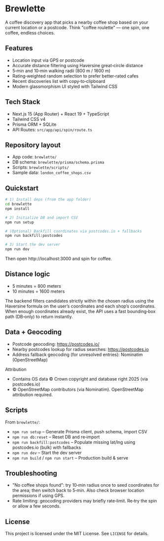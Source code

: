 # Brewlette

A coffee discovery app that picks a nearby coffee shop based on your current location or a postcode. Think "coffee roulette" — one spin, one coffee, endless choices.

## Features
- Location input via GPS or postcode
- Accurate distance filtering using Haversine great‑circle distance
- 5‑min and 10‑min walking radii (800 m / 1600 m)
- Rating‑weighted random selection to prefer better‑rated cafes
- Recent discoveries list with copy‑to‑clipboard
- Modern glassmorphism UI styled with Tailwind CSS

## Tech Stack
- Next.js 15 (App Router) + React 19 + TypeScript
- Tailwind CSS v4
- Prisma ORM + SQLite
- API Routes: `src/app/api/spin/route.ts`

## Repository layout
- App code: `brewlette/`
- DB schema: `brewlette/prisma/schema.prisma`
- Scripts: `brewlette/scripts/`
- Sample data: `london_coffee_shops.csv`

## Quickstart
```bash
# 1) Install deps (from the app folder)
cd brewlette
npm install

# 2) Initialize DB and import CSV
npm run setup

# (Optional) Backfill coordinates via postcodes.io + fallbacks
npm run backfill:postcodes

# 3) Start the dev server
npm run dev
```

Then open http://localhost:3000 and spin for coffee.

## Distance logic
- 5 minutes = 800 meters
- 10 minutes = 1600 meters

The backend filters candidates strictly within the chosen radius using the Haversine formula on the user’s coordinates and each shop’s coordinates. When enough coordinates already exist, the API uses a fast bounding‑box path (DB‑only) to return instantly.

## Data + Geocoding
- Postcode geocoding: https://postcodes.io/
- Nearby postcodes lookup for radius searches: https://postcodes.io
- Address fallback geocoding (for unresolved entries): Nominatim (OpenStreetMap)

Attribution
- Contains OS data © Crown copyright and database right 2025 (via postcodes.io)
- © OpenStreetMap contributors (via Nominatim). OpenStreetMap attribution required.

## Scripts
From `brewlette/`:
- `npm run setup` – Generate Prisma client, push schema, import CSV
- `npm run db:reset` – Reset DB and re‑import
- `npm run backfill:postcodes` – Populate missing lat/lng using postcodes.io (bulk) with fallbacks
- `npm run dev` – Start the dev server
- `npm run build` / `npm run start` – Production build & serve

## Troubleshooting
- "No coffee shops found": try 10‑min radius once to seed coordinates for the area; then switch back to 5‑min. Also check browser location permissions if using GPS.
- Rate limiting: geocoding providers may briefly rate‑limit. Re‑try the spin or allow a few seconds.

## License
This project is licensed under the MIT License. See `LICENSE` for details.
